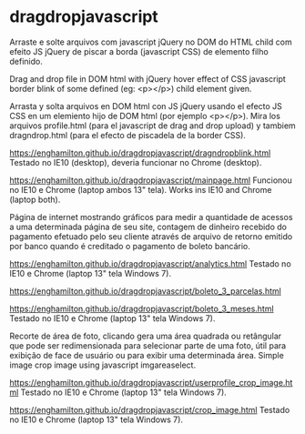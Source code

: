# dragdropjavascript

Arraste e solte arquivos com javascript jQuery no DOM do HTML child com efeito JS jQuery de piscar a borda (javascript CSS) 
de elemento filho definido.

Drag and drop file in DOM html with jQuery hover effect of CSS javascript border blink of some defined (eg: \<p><\/p>) child element given.

Arrasta y solta arquivos en DOM html con JS jQuery usando el efecto JS CSS en um elemiento hijo de DOM html (por ejemplo \<p><\/p>).
Mira los arquivos profile.html (para el javascript de drag and drop upload) y tambiem dragndrop.html (para el efecto de piscadela
de la border CSS).

https://enghamilton.github.io/dragdropjavascript/dragndropblink.html
Testado no IE10 (desktop), deveria funcionar no Chrome (desktop).

https://enghamilton.github.io/dragdropjavascript/mainpage.html
Funcionou no IE10 e Chrome (laptop ambos 13" tela). Works ins IE10 and Chrome (laptop both).

Página de internet mostrando gráficos para medir a quantidade de acessos a uma determinada página de seu site, contagem de dinheiro 
recebido do pagamento efetuado pelo seu cliente através de arquivo de retorno emitido por banco quando é creditado o pagamento de 
boleto bancário.

https://enghamilton.github.io/dragdropjavascript/analytics.html
Testado no IE10 e Chrome (laptop 13" tela Windows 7).

https://enghamilton.github.io/dragdropjavascript/boleto_3_parcelas.html

https://enghamilton.github.io/dragdropjavascript/boleto_3_meses.html
Testado no IE10 e Chrome (laptop 13" tela Windows 7).

Recorte de área de foto, clicando gera uma área quadrada ou retângular que pode ser redimensionada para selecionar 
parte de uma foto, útil para exibição de face de usuário ou para exibir uma determinada área.
Simple image crop image using javascript imgareaselect.

https://enghamilton.github.io/dragdropjavascript/userprofile_crop_image.html
Testado no IE10 e Chrome (laptop 13" tela Windows 7).

https://enghamilton.github.io/dragdropjavascript/crop_image.html
Testado no IE10 e Chrome (laptop 13" tela Windows 7).
